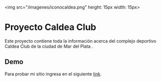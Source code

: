<img src="/imagenes/iconocaldea.png" height: 15px width: 15px>

# Proyecto Caldea Club

Este proyecto contiene toda la información acerca del complejo deportivo Caldea Club de la ciudad de Mar del Plata .

## Demo

Para probar mi sitio ingresa en el siguiente [link](https://francis-diazh.github.io/proyectocaldea/index.html).

